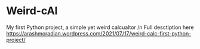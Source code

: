 # Weird-cAl
My first Python project, a simple yet weird calcualtor /n
Full desctiption here https://arashmoradian.wordpress.com/2021/07/17/weird-calc-first-python-project/
